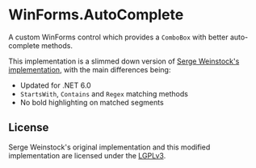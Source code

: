 # WinForms.AutoComplete

A custom WinForms control which provides a `ComboBox` with better auto-complete methods.

This implementation is a slimmed down version of [Serge Weinstock's implementation](https://www.codeproject.com/Tips/755707/ComboBox-with-Suggestions-Based-on-Loose-Character), with the main differences being:

- Updated for .NET 6.0
- `StartsWith`, `Contains` and `Regex` matching methods
- No bold highlighting on matched segments

## License

Serge Weinstock's original implementation and this modified implementation are licensed under the [LGPLv3](./LICENSE).
